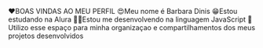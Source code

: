 ❤BOAS VINDAS AO MEU PERFIL
😍Meu nome é Barbara Dinis
😁Estou estudando na Alura
🐱‍🚀Estou me desenvolvendo na linguagem JavaScript
💋Utilizo esse espaço para minha organizaçao e compartilhamentos dos meus projetos desenvolvidos 

